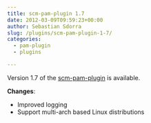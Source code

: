 ```yaml
---
title: scm-pam-plugin 1.7
date: 2012-03-09T09:59:23+00:00
author: Sebastian Sdorra
slug: /plugins/scm-pam-plugin-1-7/
categories:
  - pam-plugin
  - plugins

---
```

Version 1.7 of the <a title="scm-pam-plugin" href="https://bitbucket.org/sdorra/scm-pam-plugin" target="_blank">scm-pam-plugin</a> is available.

**Changes**:

- Improved logging
- Support multi-arch based Linux distributions

